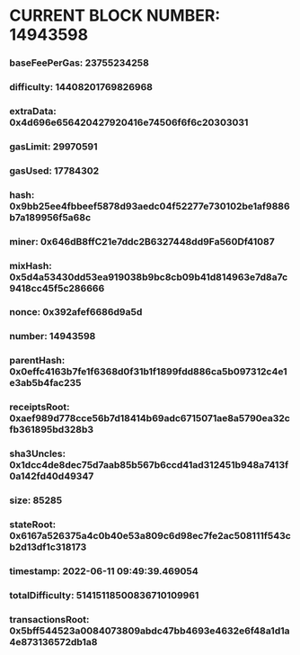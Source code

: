 # CURRENT BLOCK NUMBER: 14943598

### baseFeePerGas: 23755234258
### difficulty: 14408201769826968
### extraData: 0x4d696e656420427920416e74506f6f6c20303031
### gasLimit: 29970591
### gasUsed: 17784302
### hash: 0x9bb25ee4fbbeef5878d93aedc04f52277e730102be1af9886b7a189956f5a68c
### miner: 0x646dB8ffC21e7ddc2B6327448dd9Fa560Df41087
### mixHash: 0x5d4a53430dd53ea919038b9bc8cb09b41d814963e7d8a7c9418cc45f5c286666
### nonce: 0x392afef6686d9a5d
### number: 14943598
### parentHash: 0x0effc4163b7fe1f6368d0f31b1f1899fdd886ca5b097312c4e1e3ab5b4fac235
### receiptsRoot: 0xaef989d778cce56b7d18414b69adc6715071ae8a5790ea32cfb361895bd328b3
### sha3Uncles: 0x1dcc4de8dec75d7aab85b567b6ccd41ad312451b948a7413f0a142fd40d49347
### size: 85285
### stateRoot: 0x6167a526375a4c0b40e53a809c6d98ec7fe2ac508111f543cb2d13df1c318173
### timestamp: 2022-06-11 09:49:39.469054
### totalDifficulty: 51415118500836710109961
### transactionsRoot: 0x5bff544523a0084073809abdc47bb4693e4632e6f48a1d1a4e873136572db1a8

